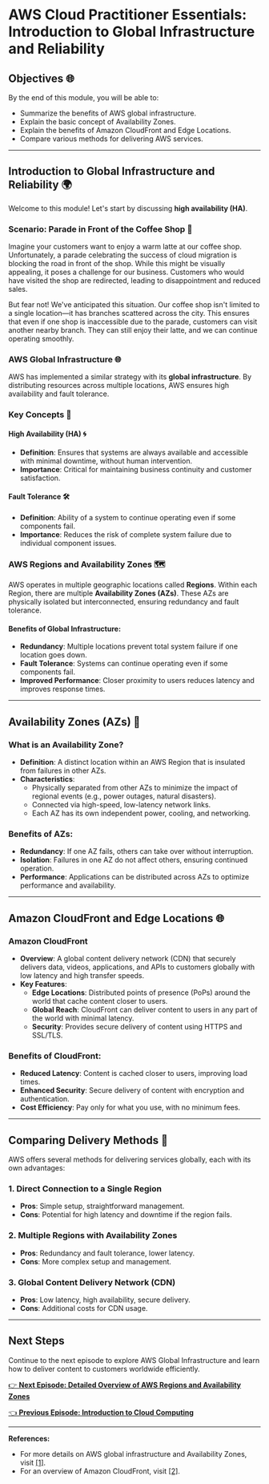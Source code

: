 # AWS Cloud Practitioner Essentials: Introduction to Global Infrastructure and Reliability

## Objectives 🌐

By the end of this module, you will be able to:
- Summarize the benefits of AWS global infrastructure.
- Explain the basic concept of Availability Zones.
- Explain the benefits of Amazon CloudFront and Edge Locations.
- Compare various methods for delivering AWS services.

---

## Introduction to Global Infrastructure and Reliability 🌍

Welcome to this module! Let's start by discussing **high availability (HA)**.

### Scenario: Parade in Front of the Coffee Shop 🚗
Imagine your customers want to enjoy a warm latte at our coffee shop. Unfortunately, a parade celebrating the success of cloud migration is blocking the road in front of the shop. While this might be visually appealing, it poses a challenge for our business. Customers who would have visited the shop are redirected, leading to disappointment and reduced sales.

But fear not! We've anticipated this situation. Our coffee shop isn't limited to a single location—it has branches scattered across the city. This ensures that even if one shop is inaccessible due to the parade, customers can visit another nearby branch. They can still enjoy their latte, and we can continue operating smoothly.

### AWS Global Infrastructure 🌐
AWS has implemented a similar strategy with its **global infrastructure**. By distributing resources across multiple locations, AWS ensures high availability and fault tolerance.

### Key Concepts 📘

#### High Availability (HA) 🌀
- **Definition**: Ensures that systems are always available and accessible with minimal downtime, without human intervention.
- **Importance**: Critical for maintaining business continuity and customer satisfaction.

#### Fault Tolerance 🛠️
- **Definition**: Ability of a system to continue operating even if some components fail.
- **Importance**: Reduces the risk of complete system failure due to individual component issues.

### AWS Regions and Availability Zones 🗺️
AWS operates in multiple geographic locations called **Regions**. Within each Region, there are multiple **Availability Zones (AZs)**. These AZs are physically isolated but interconnected, ensuring redundancy and fault tolerance.

#### Benefits of Global Infrastructure:
- **Redundancy**: Multiple locations prevent total system failure if one location goes down.
- **Fault Tolerance**: Systems can continue operating even if some components fail.
- **Improved Performance**: Closer proximity to users reduces latency and improves response times.

---

## Availability Zones (AZs) 🏢

### What is an Availability Zone?
- **Definition**: A distinct location within an AWS Region that is insulated from failures in other AZs.
- **Characteristics**:
  - Physically separated from other AZs to minimize the impact of regional events (e.g., power outages, natural disasters).
  - Connected via high-speed, low-latency network links.
  - Each AZ has its own independent power, cooling, and networking.

### Benefits of AZs:
- **Redundancy**: If one AZ fails, others can take over without interruption.
- **Isolation**: Failures in one AZ do not affect others, ensuring continued operation.
- **Performance**: Applications can be distributed across AZs to optimize performance and availability.

---

## Amazon CloudFront and Edge Locations 🌐

### Amazon CloudFront
- **Overview**: A global content delivery network (CDN) that securely delivers data, videos, applications, and APIs to customers globally with low latency and high transfer speeds.
- **Key Features**:
  - **Edge Locations**: Distributed points of presence (PoPs) around the world that cache content closer to users.
  - **Global Reach**: CloudFront can deliver content to users in any part of the world with minimal latency.
  - **Security**: Provides secure delivery of content using HTTPS and SSL/TLS.

### Benefits of CloudFront:
- **Reduced Latency**: Content is cached closer to users, improving load times.
- **Enhanced Security**: Secure delivery of content with encryption and authentication.
- **Cost Efficiency**: Pay only for what you use, with no minimum fees.

---

## Comparing Delivery Methods 🔄

AWS offers several methods for delivering services globally, each with its own advantages:

### 1. **Direct Connection to a Single Region**
- **Pros**: Simple setup, straightforward management.
- **Cons**: Potential for high latency and downtime if the region fails.

### 2. **Multiple Regions with Availability Zones**
- **Pros**: Redundancy and fault tolerance, lower latency.
- **Cons**: More complex setup and management.

### 3. **Global Content Delivery Network (CDN)**
- **Pros**: Low latency, high availability, secure delivery.
- **Cons**: Additional costs for CDN usage.

---

## Next Steps
Continue to the next episode to explore AWS Global Infrastructure and learn how to deliver content to customers worldwide efficiently.

[👉 **Next Episode: Detailed Overview of AWS Regions and Availability Zones**](https://aws.amazon.com/about-aws/global-infrastructure/)

[👈 **Previous Episode: Introduction to Cloud Computing**](https://aws.amazon.com/cloud-computing/)

---

**References:**
- For more details on AWS global infrastructure and Availability Zones, visit [[1]](https://aws.amazon.com/about-aws/global-infrastructure/).
- For an overview of Amazon CloudFront, visit [[2]](https://aws.amazon.com/cloudfront/).